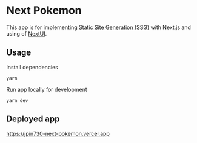 # Next Pokemon

This app is for implementing [Static Site Generation (SSG)](https://nextjs.org/docs/pages/building-your-application/rendering/static-site-generation) with Next.js and using of [NextUI](https://nextui.org/).

## Usage

Install dependencies

```
yarn
```

Run app locally for development

```
yarn dev
```

## Deployed app

https://jpin730-next-pokemon.vercel.app
